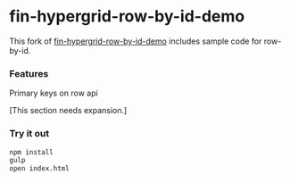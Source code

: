 # fin-hypergrid-row-by-id-demo

This fork of [fin-hypergrid-row-by-id-demo](https://github.com/openfin/fin-hypergrid-row-by-id-demo) includes sample code for row-by-id.

### Features

Primary keys on row api

\[This section needs expansion.]

### Try it out

```bash
npm install
gulp
open index.html
```
